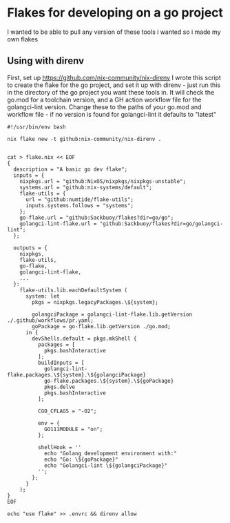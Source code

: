 # Flakes for developing on a go project
I wanted to be able to pull any version of these tools i wanted so i made my own
flakes

## Using with direnv
First, set up https://github.com/nix-community/nix-direnv
I wrote this script to create the flake for the go project, and set it up with
direnv - just run this in the directory of the go project you want these tools
in. It will check the go.mod for a toolchain version, and a GH action workflow
file for the golangci-lint version. Change these to the paths of your go.mod and
workflow file - if no version is found for golangci-lint it defaults to "latest"
```
#!/usr/bin/env bash

nix flake new -t github:nix-community/nix-direnv .


cat > flake.nix << EOF
{
  description = "A basic go dev flake";
  inputs = {
    nixpkgs.url = "github:NixOS/nixpkgs/nixpkgs-unstable";
    systems.url = "github:nix-systems/default";
    flake-utils = {
      url = "github:numtide/flake-utils";
      inputs.systems.follows = "systems";
    };
    go-flake.url = "github:Sackbuoy/flakes?dir=go/go";
    golangci-lint-flake.url = "github:Sackbuoy/flakes?dir=go/golangci-lint";
  };

  outputs = {
    nixpkgs,
    flake-utils,
    go-flake,
    golangci-lint-flake,
    ...
  }:
    flake-utils.lib.eachDefaultSystem (
      system: let
        pkgs = nixpkgs.legacyPackages.\${system};

        golangciPackage = golangci-lint-flake.lib.getVersion ./.github/workflows/pr.yaml;
        goPackage = go-flake.lib.getVersion ./go.mod;
      in {
        devShells.default = pkgs.mkShell {
          packages = [
            pkgs.bashInteractive
          ];
          buildInputs = [
            golangci-lint-flake.packages.\${system}.\${golangciPackage}
            go-flake.packages.\${system}.\${goPackage}
            pkgs.delve
            pkgs.bashInteractive
          ];

          CGO_CFLAGS = "-O2";

          env = {
            GO111MODULE = "on";
          };

          shellHook = ''
            echo "Golang development environment with:"
            echo "Go: \${goPackage}"
            echo "Golangci-lint \${golangciPackage}"
          '';
        };
      }
    );
}
EOF

echo "use flake" >> .envrc && direnv allow
```
